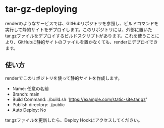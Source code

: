 # tar-gz-deploying
renderのようなサービスでは、GitHubリポジトリを参照し、ビルドコマンドを実行して静的サイトをデプロイします。このリポジトリには、外部に置いたtar.gzファイルをデプロイするビルドスクリプトがあります。これを使うことにより、GitHubに静的サイトのファイルを置かなくても、renderにデプロイできます。

## 使い方
renderでこのリポジトリを使って静的サイトを作成します。

- Name: 任意の名前
- Branch: main
- Build Command: ./build.sh 'https://example.com/static-site.tar.gz'
- Publish directory: ./public
- Auto Deploy: No

tar.gzファイルを更新したら、Deploy Hookにアクセスしてください。
